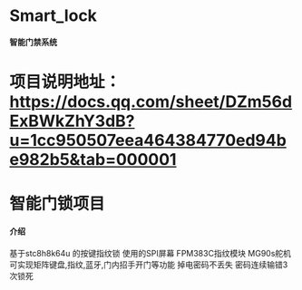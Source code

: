# Smart_lock

**智能门禁系统**
# 项目说明地址：https://docs.qq.com/sheet/DZm56dExBWkZhY3dB?u=1cc950507eea464384770ed94be982b5&tab=000001
# 智能门锁项目

#### 介绍
基于stc8h8k64u 的按键指纹锁
使用的SPI屏幕 FPM383C指纹模块 MG90s舵机
可实现矩阵键盘,指纹,蓝牙,门内招手开门等功能
掉电密码不丢失
密码连续输错3次锁死


